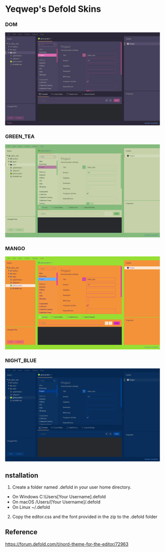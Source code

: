 # Yeqwep's Defold Skins
### DOM
![DOM](https://github.com/yeqwep/Yeqwep_Defold_Skins/blob/main/sample_img/DOM.png)
### GREEN_TEA
![GREEN_TEA](https://github.com/yeqwep/Yeqwep_Defold_Skins/blob/main/sample_img/GREEN_TEA.png)
### MANGO
![MANGO](https://github.com/yeqwep/Yeqwep_Defold_Skins/blob/main/sample_img/MANGO.png)
### NIGHT_BLUE
![NIGHT_BLUE](https://github.com/yeqwep/Yeqwep_Defold_Skins/blob/main/sample_img/NIGHT_BLUE.png)
## nstallation
1. Create a folder named .defold in your user home directory.
 * On Windows C:\Users\[Your Username]\.defold
 * On macOS /Users/[Your Username]/.defold
 * On Linux ~/.defold
2. Copy the editor.css and the font provided in the zip to the .defold folder

## Reference
https://forum.defold.com/t/nord-theme-for-the-editor/72963